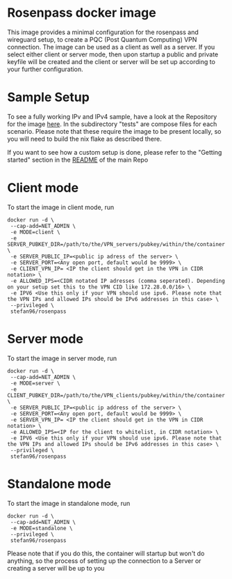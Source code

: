 # Rosenpass docker image

This image provides a minimal configuration for the rosenpass and wireguard setup, to create a PQC (Post Quantum Computing) VPN connection. 
The image can be used as a client as well as a server. If you select either client or server mode, then upon startup a public and private keyfile will be created and the client or server will be set up according to your further configuration. 

# Sample Setup
To see a fully working IPv and IPv4 sample, have a look at the Repository for the image [here](https://github.com/EMCL-Research-ITSecLab/rosenpass-docker). In the subdirectory "tests" are compose files for each scenario. Please note that these require the image to be present locally, so you will need to build the nix flake as described there.

If you want to see how a custom setup is done, please refer to the "Getting started" section in the [README](https://github.com/EMCL-Research-ITSecLab/rosenpass-docker) of the main Repo

# Client mode
To start the image in client mode, run 
```
docker run -d \
 --cap-add=NET_ADMIN \
 -e MODE=client \
 -e SERVER_PUBKEY_DIR=/path/to/the/VPN_servers/pubkey/within/the/container \
 -e SERVER_PUBLIC_IP=<public ip adress of the server> \
 -e SERVER_PORT=<Any open port, default would be 9999> \
 -e CLIENT_VPN_IP= <IP the client should get in the VPN in CIDR notation> \
 -e ALLOWED_IPS=<CIDR notated IP adresses (comma seperated). Depending on your setup set this to the VPN CID like 172.28.0.0/16> \
 -e IPV6 <Use this only if your VPN should use ipv6. Please note that the VPN IPs and allowed IPs should be IPv6 addresses in this case> \
 --privileged \
 stefan96/rosenpass
```


# Server mode
To start the image in server mode, run 
```
docker run -d \
 --cap-add=NET_ADMIN \
 -e MODE=server \
 -e CLIENT_PUBKEY_DIR=/path/to/the/VPN_clients/pubkey/within/the/container \
 -e SERVER_PUBLIC_IP=<public ip address of the server> \
 -e SERVER_PORT=<Any open port, default would be 9999> \
 -e SERVER_VPN_IP= <IP the client should get in the VPN in CIDR notation> \
 -e ALLOWED_IPS=<IP for the client to whitelist, in CIDR notation> \
 -e IPV6 <Use this only if your VPN should use ipv6. Please note that the VPN IPs and allowed IPs should be IPv6 addresses in this case> \
 --privileged \
 stefan96/rosenpass
```


# Standalone mode
To start the image in standalone mode, run 
```
docker run -d \
 --cap-add=NET_ADMIN \
 -e MODE=standalone \
 --privileged \
 stefan96/rosenpass
```

Please note that if you do this, the container will startup but won't do anything, so the process of setting up the connection to a Server or creating a server will be up to you